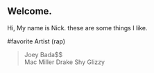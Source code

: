## Welcome.

Hi, My name is Nick. these are some things I like. 

#favorite Artist (rap)
>Joey Bada$$  
>Mac Miller
>Drake
>Shy Glizzy 
